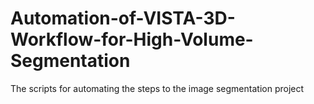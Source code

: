 # Automation-of-VISTA-3D-Workflow-for-High-Volume-Segmentation
The scripts for automating the steps to the image segmentation project
